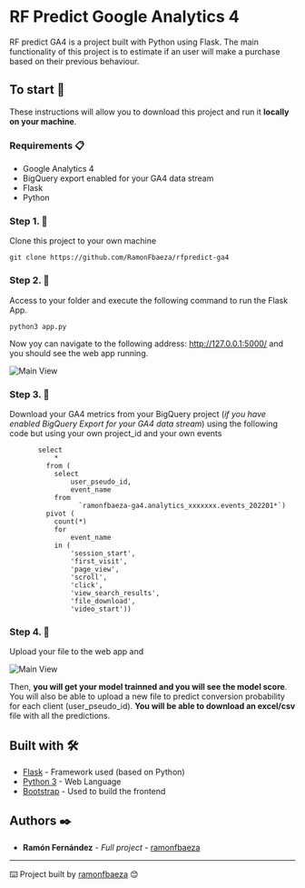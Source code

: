 # RF Predict Google Analytics 4

RF predict GA4 is a project built with Python using Flask. The main functionality of this project is to estimate if an user will make a purchase based on their previous behaviour.

## To start 🚀

These instructions will allow you to download this project and run it **locally on your machine**.


### Requirements 📋

* Google Analytics 4
* BigQuery export enabled for your GA4 data stream 
* Flask
* Python




### Step 1.  🔧

Clone this project to your own machine

```
git clone https://github.com/RamonFbaeza/rfpredict-ga4
```

### Step 2.  🔧

Access to your folder and execute the following command to run the Flask App. 
```
python3 app.py      
```
Now yoy can navigate to the following address: http://127.0.0.1:5000/ and you should see the web app running.

![Main View](https://ramonfbaeza.com/wp-content/uploads/2022/07/rfpredict-ga4-1.png)

### Step 3.  🔧

Download your GA4 metrics from your BigQuery project (_if you have enabled BigQuery Export for your GA4 data stream_) using the following code but using your own project_id and your own events



 ```
        select
            *
          from (
            select
                user_pseudo_id,
                event_name
            from
                  `ramonfbaeza-ga4.analytics_xxxxxxx.events_202201*`)
          pivot (
            count(*)
            for
                event_name
            in (
                'session_start',
                'first_visit',
                'page_view',
                'scroll',
                'click',
                'view_search_results',
                'file_download',
                'video_start'))
```

        

### Step 4.  🔧

Upload your file to the web app and

![Main View](https://ramonfbaeza.com/wp-content/uploads/2022/07/rfpredict-ga4-2.png)


Then, **you will get your model trainned and you will see the model score**. You will also be able to upload a new file to predict conversion probability for each client (user_pseudo_id). **You will be able to download an excel/csv** file with all the predictions.


## Built with 🛠️



* [Flask](https://flask.palletsprojects.com/en/2.1.x/) - Framework used (based on Python)
* [Python 3](https://www.python.org/downloads/) - Web Language
* [Bootstrap](https://getbootstrap.com/) - Used to build the frontend




## Authors ✒️


* **Ramón Fernández** - *Full project* - [ramonfbaeza](https://ramonfbaeza.com/sobre-mi/)





---
⌨️ Project built by [ramonfbaeza](https://ramonfbaeza.com/sobre-mi/) 😊
